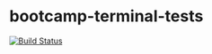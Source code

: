 # bootcamp-terminal-tests
[![Build Status](https://travis-ci.com/mduduziavatar/bootcamp-terminal-tests.svg?branch=master)](https://travis-ci.com/mduduziavatar/bootcamp-terminal-tests)
